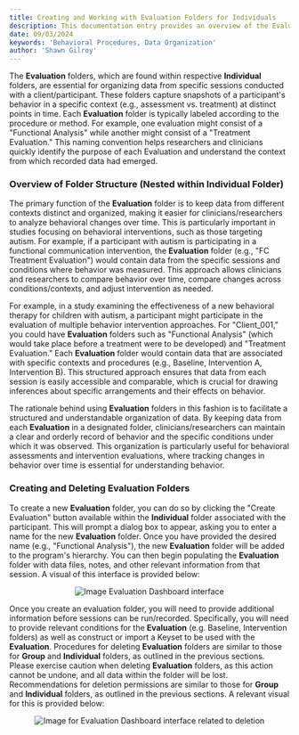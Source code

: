 ```yaml
---
title: Creating and Working with Evaluation Folders for Individuals
description: This documentation entry provides an overview of the Evaluation folders within the Data Tracker program, including its purpose, structure, and how to create and delete Evaluation folders.
date: 09/03/2024
keywords: 'Behavioral Procedures, Data Organization'
author: 'Shawn Gilroy'
---
```


The **Evaluation** folders, which are found within respective **Individual** folders, are essential for organizing data from specific sessions conducted with a client/participant. These folders capture snapshots of a participant's behavior in a specific context (e.g., assessment vs. treatment) at distinct points in time. Each **Evaluation** folder is typically labeled according to the procedure or method. For example, one evaluation might consist of a "Functional Analysis" while another might consist of a "Treatment Evaluation." This naming convention helps researchers and clinicians quickly identify the purpose of each Evaluation and understand the context from which recorded data had emerged.

### Overview of Folder Structure (Nested within Individual Folder)

The primary function of the **Evaluation** folder is to keep data from different contexts distinct and organized, making it easier for clinicians/researchers to analyze behavioral changes over time. This is particularly important in studies focusing on behavioral interventions, such as those targeting autism. For example, if a participant with autism is participating in a functional communication intervention, the **Evaluation** folder (e.g., "FC Treatment Evaluation") would contain data from the specific sessions and conditions where behavior was measured. This approach allows clinicians and researchers to compare behavior over time, compare changes across conditions/contexts, and adjust intervention as needed.

For example, in a study examining the effectiveness of a new behavioral therapy for children with autism, a participant might participate in the evaluation of multiple behavior intervention approaches. For "Client_001," you could have **Evaluation** folders such as "Functional Analysis" (which would take place before a treatment were to be developed) and "Treatment Evaluation." Each **Evaluation** folder would contain data that are associated with specific contexts and procedures (e.g., Baseline, Intervention A, Intervention B). This structured approach ensures that data from each session is easily accessible and comparable, which is crucial for drawing inferences about specific arrangements and their effects on behavior.

The rationale behind using **Evaluation** folders in this fashion is to facilitate a structured and understandable organization of data. By keeping data from each **Evaluation** in a designated folder, clinicians/researchers can maintain a clear and orderly record of behavior and the specific conditions under which it was observed. This organization is particularly useful for behavioral assessments and intervention evaluations, where tracking changes in behavior over time is essential for understanding behavior.

### Creating and Deleting Evaluation Folders

To create a new **Evaluation** folder, you can do so by clicking the "Create Evaluation" button available within the **Individual** folder associated with the participant. This will prompt a dialog box to appear, asking you to enter a name for the new **Evaluation** folder. Once you have provided the desired name (e.g., "Functional Analysis"), the new **Evaluation** folder will be added to the program's hierarchy. You can then begin populating the **Evaluation** folder with data files, notes, and other relevant information from that session. A visual of this interface is provided below:

<div align="center" width="100%">
    <img src="/docs/folder_preview_evaluations.png" alt="Image Evaluation Dashboard interface"/>
</div>

Once you create an evaluation folder, you will need to provide additional information before sessions can be run/recorded. Specifically, you will need to provide relevant conditions for the **Evaluation** (e.g. Baseline, Intervention folders) as well as construct or import a Keyset to be used with the **Evaluation**. Procedures for deleting **Evaluation** folders are similar to those for **Group** and **Individual** folders, as outlined in the previous sections. Please exercise caution when deleting **Evaluation** folders, as this action cannot be undone, and all data within the folder will be lost. Recommendations for deletion permissions are similar to those for **Group** and **Individual** folders, as outlined in the previous sections. A relevant visual for this is provided below:

<div align="center" width="100%">
    <img src="/docs/folder_preview_evaluations_delete.png" alt="Image for Evaluation Dashboard interface related to deletion"/>
</div>
